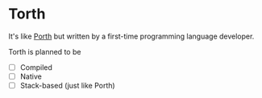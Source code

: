 # Torth

It's like [Porth](https://gitlab.com/tsoding/porth) but written by a first-time programming language developer.

Torth is planned to be
- [ ] Compiled
- [ ] Native
- [ ] Stack-based (just like Porth)
